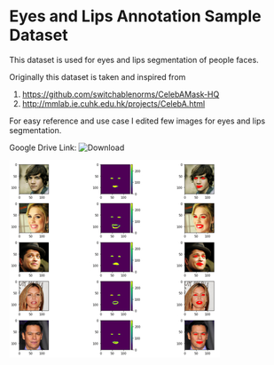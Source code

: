 # Eyes and Lips Annotation Sample Dataset

This dataset is used for eyes and lips segmentation of people faces. 

Originally this dataset is taken and inspired from 

1. https://github.com/switchablenorms/CelebAMask-HQ 
2. http://mmlab.ie.cuhk.edu.hk/projects/CelebA.html

For easy reference and use case I edited few images for eyes and lips segmentation.

Google Drive Link: ![Download](https://drive.google.com/drive/folders/11tE3v12n13yGx_IOJbr10ifETZsMJNUH?usp=sharing)

![Alt text](Eyes-and-lips-segmentation.jpg)
